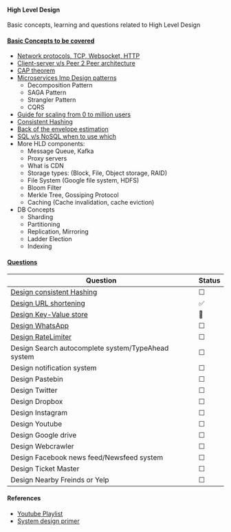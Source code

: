 #### High Level Design 
Basic concepts, learning and questions related to High Level Design

#### [Basic Concepts to be covered](./BasicConcepts/)
 - [Network protocols, TCP, Websocket, HTTP](./BasicConcepts/networkProtocols.md)
 - [Client-server v/s Peer 2 Peer architecture](./BasicConcepts/ClientServer_P2P.md)
 - [CAP theorem](./BasicConcepts/CAP_Theorum.md)
 - [Microservices Imp Design patterns](./BasicConcepts/Microservices_DesignPatterns.md)
    - Decomposition Pattern
    - SAGA Pattern
    - Strangler Pattern
    - CQRS
 - [Guide for scaling from 0 to million users](./BasicConcepts/Scaling0ToMillUsers.md)
 - [Consistent Hashing](./BasicConcepts/Consistent_Hashing.md)
 - [Back of the envelope estimation](./BasicConcepts/Back_Of_The_Envelop_Esitmation.md)
 - [SQL v/s NoSQL when to use which](./BasicConcepts/SQL_VS_NOSQL.md)
 - More HLD components:
    - Message Queue, Kafka
    - Proxy servers
    - What is CDN
    - Storage types: (Block, File, Object storage, RAID)
    - File System (Google file system, HDFS)
    - Bloom Filter
    - Merkle Tree, Gossiping Protocol
    - Caching (Cache invalidation, cache eviction)
 - DB Concepts
    - Sharding
    - Partitioning
    - Replication, Mirroring
    - Ladder Election
    - Indexing

#### [Questions](./Questions/)
  | Question | Status |
  | --- | --- |
  | [Design consistent Hashing](./Questions/Consistent%20Hashing%20Implementation/) |  &#9744; |
  | [Design URL shortening](./Questions/URL_Shortening/) | :white_check_mark: |
  | [Design Key-Value store](./Questions/Key-Value_Store/) | :construction: |
  | [Design WhatsApp](./Questions/DesignWhatsApp/) | &#9744; |
  | [Design RateLimiter](./Questions/DesignRateLimiter/) | &#9744; |
  | Design Search autocomplete system/TypeAhead system | &#9744; |
  | Design notification system | &#9744; |
  | Design Pastebin | &#9744; |
  | Design Twitter | &#9744; |
  | Design Dropbox | &#9744; |
  | Design Instagram | &#9744; |
  | Design Youtube | &#9744; |
  | Design Google drive | &#9744; |
  | Design Webcrawler | &#9744; |
  | Design Facebook news feed/Newsfeed system | &#9744; |
  | Design Ticket Master | &#9744; |
  | Design Nearby Freinds or Yelp | &#9744; |


#### References
- [Youtube Playlist](https://www.youtube.com/watch?v=rliSgjoOFTs&list=PL6W8uoQQ2c63W58rpNFDwdrBnq5G3EfT7)
- [System design primer](http://github.com/donnemartin/system-design-primer)

